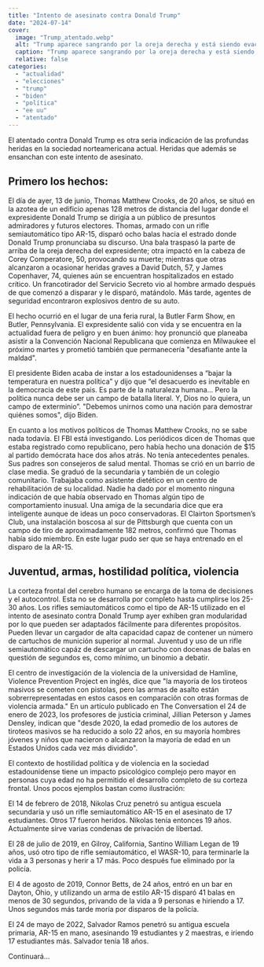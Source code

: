 ```yaml
---
title: "Intento de asesinato contra Donald Trump"
date: "2024-07-14"
cover:
  image: "Trump_atentado.webp" 
  alt: "Trump aparece sangrando por la oreja derecha y está siendo evacuado por un equipo de seguridad."
  caption: "Trump aparece sangrando por la oreja derecha y está siendo evacuado por un equipo de seguridad."
  relative: false
categories: 
  - "actualidad"
  - "elecciones"
  - "trump"
  - "biden"
  - "política"
  - "ee uu"
  - "atentado"
---
```


El atentado contra Donald Trump es otra seria indicación de las profundas heridas en la sociedad norteamericana actual. Heridas que además se ensanchan con este intento de asesinato.

## Primero los hechos:

El día de ayer, 13 de junio, Thomas Matthew Crooks, de 20 años, se situó en la azotea de un edificio apenas 128 metros de distancia del lugar donde el expresidente Donald Trump se dirigía a un público de presuntos admiradores y futuros electores. Thomas, armado con un rifle semiautomático tipo AR-15, disparó ocho balas hacia el estrado donde Donald Trump pronunciaba su discurso. Una bala traspasó la parte de arriba de la oreja derecha del expresidente; otra impactó en la cabeza de Corey Comperatore, 50, provocando su muerte; mientras que otras alcanzaron a ocasionar heridas graves a David Dutch, 57, y James Copenhaver, 74, quienes aún se encuentran hospitalizados en estado crítico. Un francotirador del Servicio Secreto vio al hombre armado después de que comenzó a disparar y le disparó, matándolo. Más tarde, agentes de seguridad encontraron explosivos dentro de su auto.

El hecho ocurrió en el lugar de una feria rural, la Butler Farm Show, en Butler, Pennsylvania. El expresidente salió con vida y se encuentra en la actualidad fuera de peligro y en buen ánimo: hoy pronunció que planeaba asistir a la Convención Nacional Republicana que comienza en Milwaukee el próximo martes y prometió también que permanecería "desafiante ante la maldad".

El presidente Biden acaba de instar a los estadounidenses a “bajar la temperatura en nuestra política” y dijo que “el desacuerdo es inevitable en la democracia de este pais. Es parte de la naturaleza humana... Pero la política nunca debe ser un campo de batalla literal. Y, Dios no lo quiera, un campo de exterminio”. "Debemos unirnos como una nación para demostrar quiénes somos", dijo Biden.

En cuanto a los motivos políticos de Thomas Matthew Crooks, no se sabe nada todavía. El FBI está investigando. Los periódicos dicen de Thomas que estaba registrado como republicano, pero había hecho una donación de $15 al partido demócrata hace dos años atrás. No tenía antecedentes penales. Sus padres son consejeros de salud mental. Thomas se crió en un barrio de clase media. Se graduó de la secundaria y también de un colegio comunitario. Trabajaba como asistente dietético en un centro de rehabilitación de su localidad. Nadie ha dado por el momento ninguna indicación de que había observado en Thomas algún tipo de comportamiento inusual. Una amiga de la secundaria dice que era inteligente aunque de ideas un poco conservadoras. El Clairton Sportsmen’s Club, una instalación boscosa al sur de Pittsburgh que cuenta con un campo de tiro de aproximadamente 182 metros, confirmó que Thomas había sido miembro. En este lugar pudo ser que se haya entrenado en el disparo de la AR-15.

## Juventud, armas, hostilidad política, violencia

La corteza frontal del cerebro humano se encarga de la toma de decisiones y el autocontrol. Esta no se desarrolla por completo hasta cumplirse los 25-30 años. Los rifles semiautomáticos como el tipo de AR-15 utilizado en el intento de asesinato contra Donald Trump ayer exhiben gran modularidad por lo que pueden ser adaptados fácilmente para diferentes propósitos. Pueden llevar un cargador de alta capacidad capaz de contener un número de cartuchos de munición superior al normal. Juventud y uso de un rifle semiautomático capáz de descargar un cartucho con docenas de balas en questión de segundos es, como mínimo, un binomio a debatir.

El centro de investigación de la violencia de la universidad de Hamline, Violence Prevention Project en inglés, dice que "la mayoría de los tiroteos masivos se cometen con pistolas, pero las armas de asalto están sobrerrepresentadas en estos casos en comparación con otras formas de violencia armada." En un artículo publicado en The Conversation el 24 de enero de 2023, los profesores de justicia criminal, Jillian Peterson y James Densley, indican que "desde 2020, la edad promedio de los autores de tiroteos masivos se ha reducido a solo 22 años, en su mayoría hombres jóvenes y niños que nacieron o alcanzaron la mayoría de edad en un Estados Unidos cada vez más dividido".

El contexto de hostilidad política y de violencia en la sociedad estadounidense tiene un impacto psicológico complejo pero mayor en personas cuya edad no ha permitido el desarrollo completo de su corteza frontal. Unos pocos ejemplos bastan como ilustración:

El 14 de febrero de 2018, Nikolas Cruz penetró su antigua escuela secundaria y usó un rifle semiautomático AR-15 en el asesinato de 17 estudiantes. Otros 17 fueron heridos. Nikolas tenía entonces 19 años. Actualmente sirve varias condenas de privación de libertad.

El 28 de julio de 2019, en Gilroy, California, Santino William Legan de 19 años, usó otro tipo de rifle semiautomático, el WASR-10, para terminarle la vida a 3 personas y herir a 17 más. Poco después fue eliminado por la policía.

El 4 de agosto de 2019, Connor Betts, de 24 años, entró en un bar en Dayton, Ohio, y utilizando un arma de estilo AR-15 disparó 41 balas en menos de 30 segundos, privando de la vida a 9 personas e hiriendo a 17. Unos segundos más tarde moría por disparos de la policía.

El 24 de mayo de 2022, Salvador Ramos penetró su antigua escuela primaria, AR-15 en mano, asesinando 19 estudiantes y 2 maestras, e iriendo 17 estudiantes más. Salvador tenía 18 años.

Continuará…
